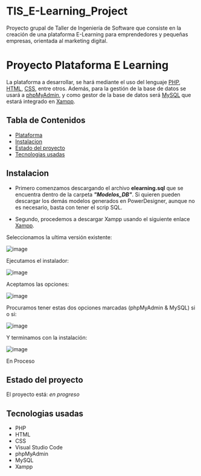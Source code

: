 # TIS_E-Learning_Project
Proyecto grupal de Taller de Ingeniería de Software que consiste en la creación de una plataforma E-Learning para emprendedores y pequeñas empresas, orientada al marketing digital.

# Proyecto Plataforma E Learning

La plataforma a desarrollar, se hará mediante el uso del lenguaje [PHP](https://www.php.net/), [HTML](https://html.com/), [CSS](https://lenguajecss.com/css/), entre otros. Además, para la gestión de la base de datos se usará a [phpMyAdmin](https://www.phpmyadmin.net/), y como gestor de la base de datos será [MySQL](https://www.mysql.com/) que estará integrado en [Xampp](https://www.apachefriends.org/es/index.html).

## Tabla de Contenidos
* [Plataforma](#proyecto-plataforma-e-learning)
* [Instalacion](#instalacion)
* [Estado del proyecto](#estado-del-proyecto)
* [Tecnologias usadas](#tecnologias-usadas)

## Instalacion

- Primero comenzamos descargando el archivo **elearning.sql** que se encuentra dentro de la carpeta **_"Modelos_DB"_**. Si quieren pueden descargar los demás modelos generados en PowerDesigner, aunque no es necesario, basta con tener el scrip SQL.

- Segundo, procedemos a descargar Xampp usando el siguiente enlace [Xampp](https://www.apachefriends.org/es/download.html).

Seleccionamos la ultima versión existente:

![image](https://github.com/user-attachments/assets/c31d347c-3513-4230-9b3f-f0a217856484)

Ejecutamos el instalador:

![image](https://github.com/user-attachments/assets/2b335bb4-e9ee-42ac-a937-4671bfbebde9)

Aceptamos las opciones:

![image](https://github.com/user-attachments/assets/eb82254a-ef4d-4fad-a7ad-14c1d026c675)

Procuramos tener estas dos opciones marcadas (phpMyAdmin & MySQL) si o si:

![image](https://github.com/user-attachments/assets/5875d2e1-7232-4c66-8bda-5bef2b79b1ed)

Y terminamos con la instalación:

![image](https://github.com/user-attachments/assets/6f7516f2-0551-4bc8-b546-238ce23f8864)





 

En Proceso
  
## Estado del proyecto

El proyecto está: _en progreso_

## Tecnologias usadas

 - PHP
 - HTML
 - CSS
 - Visual Studio Code
 - phpMyAdmin
 - MySQL
 - Xampp

